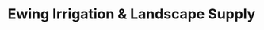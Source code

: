 ---
title: "Ewing Irrigation & Landscape Supply"
url: /hillsboro/ewing-irrigation-und-landscape-supply/
shop: Allgemein
---